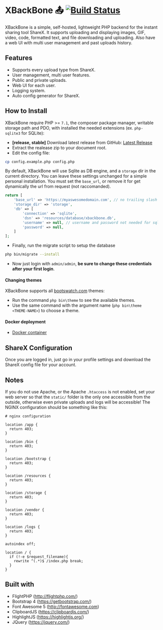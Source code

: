 
# XBackBone 📤 [![Build Status](https://travis-ci.org/SergiX44/XBackBone.svg?branch=master)](https://travis-ci.org/SergiX44/XBackBone)
XBackBone is a simple, self-hosted, lightweight PHP backend for the instant sharing tool ShareX. It supports uploading and displaying images, GIF, video, code, formatted text, and file downloading and uploading. Also have a web UI with multi user management and past uploads history.

## Features

+ Supports every upload type from ShareX.
+ User management, multi user features.
+ Public and private uploads.
+ Web UI for each user.
+ Logging system.
+ Auto config generator for ShareX.

## How to Install
XBackBone require PHP >= `7.1`, the composer package manager, writable storage path and PDO, with installed the needed extensions (ex. `php-sqlite3` for SQLite):

+ **[release, stable]** Download latest release from GitHub: [Latest Release](https://github.com/SergiX44/XBackBone/releases/latest)
+ Extract the realease zip to your document root.
+ Edit the config file:
```sh
cp config.example.php config.php
```
By default, XBackBone will use Sqlite as DB engine, and a `storage` dir in the current directory. You can leave these settings unchanged for a simple personal installation.
You must set the `base_url`, or remove it for get dynamically the url from request (not raccomanded).

```php
return [
	'base_url' => 'https://myaswesomedomain.com', // no trailing slash
	'storage_dir' => 'storage',
	'db' => [
		'connection' => 'sqlite',
		'dsn' => 'resources/database/xbackbone.db',
		'username' => null, // username and password not needed for sqlite
		'password' => null,
	]
];
```
+ Finally, run the migrate script to setup the database

```sh
php bin/migrate --install
```
+ Now just login with `admin/admin`, **be sure to change these credentials after your first login**.

#### Changing themes
XBackBone supports all [bootswatch.com](https://bootswatch.com/) themes:
+ Run the command `php bin\theme` to see the available themes.
+ Use the same command with the argument name (`php bin\theme <THEME-NAME>`) to choose a theme.

#### Docker deployment
+ [Docker container](https://hub.docker.com/r/pe46dro/xbackbone-docker)

## ShareX Configuration
Once you are logged in, just go in your profile settings and download the ShareX config file for your account.

## Notes
If you do not use Apache, or the Apache `.htaccess` is not enabled, set your web server so that the `static/` folder is the only one accessible from the outside, otherwise even private uploads and logs will be accessible!
The NGINX configuration should be something like this:
```
# nginx configuration

location /app {
  return 403;
}

location /bin {
  return 403;
}

location /bootstrap {
  return 403;
}

location /resources {
  return 403;
}

location /storage {
  return 403;
}

location /vendor {
  return 403;
}

location /logs {
  return 403;
}

autoindex off;

location / {
  if (!-e $request_filename){
    rewrite ^(.*)$ /index.php break;
  }
}
```

## Built with
+ FlightPHP (http://flightphp.com/)
+ Bootstrap 4 (https://getbootstrap.com/)
+ Font Awesome 5 (http://fontawesome.com)
+ ClipboardJS (https://clipboardjs.com/)
+ HighlightJS (https://highlightjs.org/)
+ JQuery (https://jquery.com/)
